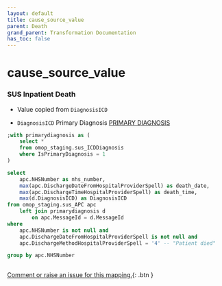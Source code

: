 ```yaml
---
layout: default
title: cause_source_value
parent: Death
grand_parent: Transformation Documentation
has_toc: false
---
```

# cause_source_value
### SUS Inpatient Death
* Value copied from `DiagnosisICD`

* `DiagnosisICD` Primary Diagnosis [PRIMARY DIAGNOSIS]()

```sql
;with primarydiagnosis as (
	select *
	from omop_staging.sus_ICDDiagnosis
	where IsPrimaryDiagnosis = 1
)

select
	apc.NHSNumber as nhs_number,
	max(apc.DischargeDateFromHospitalProviderSpell) as death_date,
	max(apc.DischargeTimeHospitalProviderSpell) as death_time,
	max(d.DiagnosisICD) as DiagnosisICD
from omop_staging.sus_APC apc
	left join primarydiagnosis d
		on apc.MessageId = d.MessageId
where
	apc.NHSNumber is not null and
	apc.DischargeDateFromHospitalProviderSpell is not null and
	apc.DischargeMethodHospitalProviderSpell = '4' -- "Patient died"

group by apc.NHSNumber
	
```


[Comment or raise an issue for this mapping.](https://github.com/answerdigital/oxford-omop-data-mapper/issues/new?title=OMOP%20Death%20table%20cause_source_value%20field%20SUS%20Inpatient%20Death%20mapping){: .btn }
